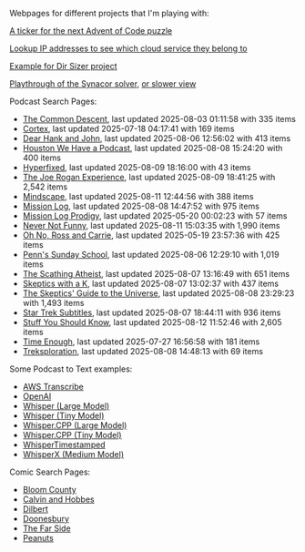 Webpages for different projects that I'm playing with:

[A ticker for the next Advent of Code puzzle](https://seligman.github.io/aoc_ticker.html)

[Lookup IP addresses to see which cloud service they belong to](https://seligman.github.io/cloud-ips/index.html)

[Example for Dir Sizer project](https://seligman.github.io/dir_sizer/cost_example.html)

[Playthrough of the Synacor solver](https://seligman.github.io/synacor/run_script_speed.html), [or slower view](https://seligman.github.io/synacor/run_script.html)

Podcast Search Pages:
<!-- Podcasts Start -->
* [The Common Descent](https://seligman.github.io/podcasts/common_descent/common_descent.html), last updated 2025-08-03 01:11:58 with 335 items
* [Cortex](https://seligman.github.io/podcasts/cortex_pod/cortex_pod.html), last updated 2025-07-18 04:17:41 with 169 items
* [Dear Hank and John](https://seligman.github.io/podcasts/hank_and_john/hank_and_john.html), last updated 2025-08-06 12:56:02 with 413 items
* [Houston We Have a Podcast](https://seligman.github.io/podcasts/houston_we_have_a_podcast/houston_we_have_a_podcast.html), last updated 2025-08-08 15:24:20 with 400 items
* [Hyperfixed](https://seligman.github.io/podcasts/hyperfixed/hyperfixed.html), last updated 2025-08-09 18:16:00 with 43 items
* [The Joe Rogan Experience](https://seligman.github.io/podcasts/jre/jre.html), last updated 2025-08-09 18:41:25 with 2,542 items
* [Mindscape](https://seligman.github.io/podcasts/mindscape/mindscape.html), last updated 2025-08-11 12:44:56 with 388 items
* [Mission Log](https://seligman.github.io/podcasts/mission_log/mission_log.html), last updated 2025-08-08 14:47:52 with 975 items
* [Mission Log Prodigy](https://seligman.github.io/podcasts/ml_prodigy/ml_prodigy.html), last updated 2025-05-20 00:02:23 with 57 items
* [Never Not Funny](https://seligman.github.io/podcasts/nevernotfunny/nevernotfunny.html), last updated 2025-08-11 15:03:35 with 1,990 items
* [Oh No, Ross and Carrie](https://seligman.github.io/podcasts/oh_no/oh_no.html), last updated 2025-05-19 23:57:36 with 425 items
* [Penn's Sunday School](https://seligman.github.io/podcasts/penn_sunday_school/penn_sunday_school.html), last updated 2025-08-06 12:29:10 with 1,019 items
* [The Scathing Atheist](https://seligman.github.io/podcasts/scathing/scathing.html), last updated 2025-08-07 13:16:49 with 651 items
* [Skeptics with a K](https://seligman.github.io/podcasts/swak/swak.html), last updated 2025-08-07 13:02:37 with 437 items
* [The Skeptics' Guide to the Universe](https://seligman.github.io/podcasts/sgu/sgu.html), last updated 2025-08-08 23:29:23 with 1,493 items
* [Star Trek Subtitles](https://seligman.github.io/star_trek_subtitles/star_trek_subtitles.html), last updated 2025-08-07 18:44:11 with 936 items
* [Stuff You Should Know](https://seligman.github.io/podcasts/stuff_know/stuff_know.html), last updated 2025-08-12 11:52:46 with 2,605 items
* [Time Enough](https://seligman.github.io/podcasts/time_enough/time_enough.html), last updated 2025-07-27 16:56:58 with 181 items
* [Treksploration](https://seligman.github.io/podcasts/treksploration/treksploration.html), last updated 2025-08-08 14:48:13 with 69 items
<!-- Podcasts End -->

Some Podcast to Text examples:
* [AWS Transcribe](https://seligman.github.io/podcast_to_text/Example-Results-AWS-Transcribe.html)
* [OpenAI](https://seligman.github.io/podcast_to_text/Example-Results-OpenAI.html)
* [Whisper (Large Model)](https://seligman.github.io/podcast_to_text/Example-Results-Whisper-Large.html)
* [Whisper (Tiny Model)](https://seligman.github.io/podcast_to_text/Example-Results-Whisper-Tiny.html)
* [Whisper.CPP (Large Model)](https://seligman.github.io/podcast_to_text/Example-Results-Whisper_CPP-Large.html)
* [Whisper.CPP (Tiny Model)](https://seligman.github.io/podcast_to_text/Example-Results-Whisper_CPP-Tiny.html)
* [WhisperTimestamped](https://seligman.github.io/podcast_to_text/Example-Results-WhisperTimestamped-Medium.html)
* [WhisperX (Medium Model)](https://seligman.github.io/podcast_to_text/Example-Results-WhisperX-Medium.html)

Comic Search Pages:
* [Bloom County](https://seligman.github.io/comics/bloom_county.html)
* [Calvin and Hobbes](https://seligman.github.io/comics/calvin_and_hobbes.html)
* [Dilbert](https://seligman.github.io/comics/dilbert.html)
* [Doonesbury](https://seligman.github.io/comics/doonesbury.html)
* [The Far Side](https://seligman.github.io/comics/far_side.html)
* [Peanuts](https://seligman.github.io/comics/peanuts.html)

